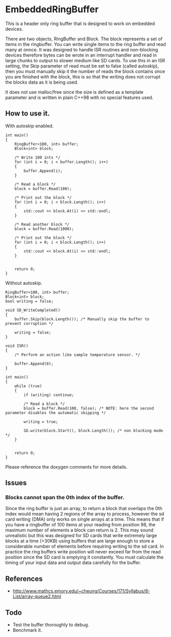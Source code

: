 # EmbeddedRingBuffer
This is a header only ring buffer that is designed to work on embedded devices.

There are two objects, RingBuffer and Block. The block represents a set of items in the ringbuffer. You can write single items to the ring buffer and read many at onnce. It was designed to handle ISR routines and non-blocking devices therefore bytes can be wrote in an interrupt handler and read in large chunks to output to slower medium like SD cards. To use this in an ISR setting, the Skip parameter of read must be set to false (called autoskip), then you must manually skip it the number of reads the block contains once you are finished with the block, this is so that the writing does not corrupt the blocks data as it is being used.

It does not use malloc/free since the size is defined as a template parameter and is written in plain C++98 with no special features used.

## How to use it.

With autoskip enabled.
```
int main()
{
    RingBuffer<100, int> buffer;
    Block<int> block;

    /* Write 100 ints */
    for (int i = 0; i < buffer.Length(); i++)
    {
        buffer.Append(i);
    }

    /* Read a block */
    block = buffer.Read(100);

    /* Print out the block */
    for (int i = 0; i < block.Length(); i++)
    {
        std::cout << block.At(i) << std::endl;
    }

    /* Read another block */
    block = buffer.Read(1000);

    /* Print out the block */
    for (int i = 0; i < block.Length(); i++)
    {
        std::cout << block.At(i) << std::endl;
    }


    return 0;
}
```

Without autoskip.
```
RingBuffer<100, int> buffer;
Block<int> block;
bool writing = false;

void SD_WriteCompleted()
{
    buffer.Skip(block.Length()); /* Manually skip the buffer to prevent corruption */
    
    writing = false;
}

void ISR()
{
    /* Perform an action like sample temperature sensor. */

    buffer.Append(0);
}

int main()
{
    while (true)
    {
        if (writing) continue;
        
        /* Read a block */
        block = buffer.Read(100, false); /* NOTE: here the second parameter disables the automatic skipping */

        writing = true;
        
        SD.write(block.Start(), block.Length()); /* non blocking mode */
    }


    return 0;
}
```


Please reference the doxygen comments for more details.

## Issues

### Blocks cannot span the 0th index of the buffer.
Since the ring buffer is just an array, to return a block that overlaps the 0th index would mean having 2 regions of the array to process, however the sd card writing (DMA) only works on single arrays at a time.
This means that if you have a ringbuffer of 100 items at your reading from position 98, the maximum number of elements a block can return is 2. 
This may sound unrealistic but this was designed for SD cards that write extremely large blocks at a time (>30KB) using buffers that are large enough to store a considerable number of elements before requiring writing to the sd card.
In practice the ring buffers write position will never exceed far from the read position since the SD card is emptying it constantly. You must calculate the timing of your input data and output data carefully for the buffer.

## References
  - http://www.mathcs.emory.edu/~cheung/Courses/171/Syllabus/8-List/array-queue2.html

## Todo
  - Test the buffer thoroughly to debug.
  - Benchmark it.
